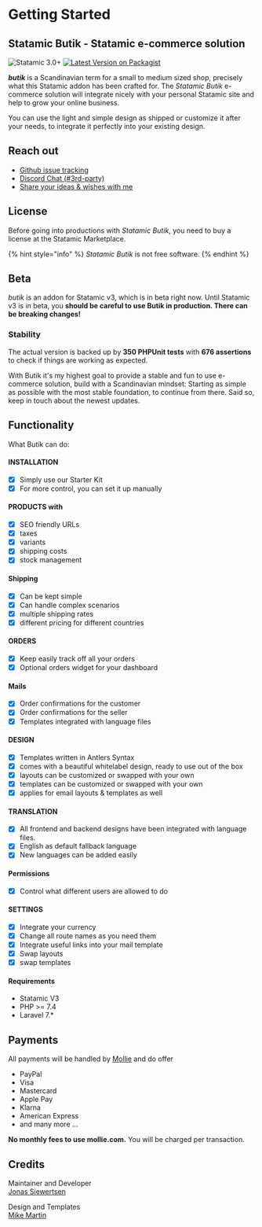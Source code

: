# Getting Started

## Statamic Butik - Statamic e-commerce solution

![Statamic 3.0+](https://img.shields.io/badge/Statamic-3.0+-FF269E?style=for-the-badge&link=https://statamic.com) [![Latest Version on Packagist](https://img.shields.io/packagist/v/jonassiewertsen/statamic-butik.svg?style=for-the-badge)](https://packagist.org/packages/jonassiewertsen/statamic-butik)

_**butik**_ is a Scandinavian term for a small to medium sized shop, precisely what this Statamic addon has been crafted for. The _Statamic Butik_ e-commerce solution will integrate nicely with your personal Statamic site and help to grow your online business.

You can use the light and simple design as shipped or customize it after your needs, to integrate it perfectly into your existing design.

## Reach out

* [Github issue tracking](https://github.com/jonassiewertsen/statamic-butik)
* [Discord Chat \(\#3rd-party\)](https://discord.com/invite/j4aQmZv)
* [Share your ideas & wishes with me](https://feedback.userreport.com/81c07a00-5ad7-4f63-b28d-503c3a76bfdc/)

## License

Before going into productions with _Statamic Butik_, you need to buy a license at the Statamic Marketplace.

{% hint style="info" %}
_Statamic Butik_ is not free software.
{% endhint %}

## Beta

_butik_ is an addon for Statamic v3, which is in beta right now. Until Statamic v3 is in beta, you **should be careful to use Butik in production. There can be breaking changes!**

### Stability

The actual version is backed up by **350 PHPUnit tests** with **676 assertions** to check if things are working as expected.

With Butik it's my highest goal to provide a stable and fun to use e-commerce solution, build with a Scandinavian mindset: Starting as simple as possible with the most stable foundation, to continue from there. Said so, keep in touch about the newest updates.

## Functionality

What Butik can do:

#### INSTALLATION

* [x] Simply use our Starter Kit
* [x] For more control, you can set it up manually

#### PRODUCTS with

* [x] SEO friendly URLs
* [x] taxes
* [x] variants
* [x] shipping costs
* [x] stock management

#### Shipping

* [x] Can be kept simple
* [x] Can handle complex scenarios
* [x] multiple shipping rates 
* [x] different pricing for different countries 

#### ORDERS

* [x] Keep easily track off all your orders
* [x] Optional orders widget for your dashboard

#### Mails

* [x] Order confirmations for the customer
* [x] Order confirmations for the seller
* [x] Templates integrated with language files

#### DESIGN

* [x] Templates written in Antlers Syntax
* [x] comes with a beautiful whitelabel design, ready to use out of the box
* [x] layouts can be customized or swapped with your own
* [x] templates can be customized or swapped with your own
* [x] applies for email layouts & templates as well

#### TRANSLATION

* [x] All frontend and backend designs have been integrated with language files. 
* [x] English as default fallback language
* [x]  New languages can be added easily

#### Permissions

* [x] Control what different users are allowed to do

#### SETTINGS

* [x] Integrate your currency
* [x] Change all route names as you need them
* [x] Integrate useful links into your mail template
* [x] Swap layouts
* [x] swap templates

#### Requirements

* Statamic V3
* PHP &gt;= 7.4
* Laravel 7.\*

## Payments

All payments will be handled by [Mollie](https://mollie.com) and do offer

* PayPal
* Visa
* Mastercard
* Apple Pay
* Klarna
* American Express
* and many more ...

**No monthly fees to use mollie.com.** You will be charged per transaction.

## Credits

Maintainer and Developer  
[Jonas Siewertsen](https://jonassiewertsen.com)

Design and Templates  
[Mike Martin](https://mike-martin.ca/)

